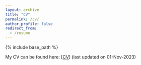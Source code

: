 ```yaml
---
layout: archive
title: "CV"
permalink: /cv/
author_profile: false
redirect_from:
  - /resume
---
```


{% include base_path %}

My CV can be found here: [[CV](https://github.com/chenhui07c8/chenhui07c8.github.io/blob/master/files/CV_Chen_Hui_221101.pdf)] (last updated on 01-Nov-2023)

